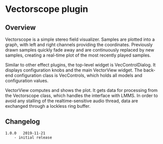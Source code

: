 # Vectorscope plugin

## Overview

Vectorscope is a simple stereo field visualizer. Samples are plotted into a graph, with left and right channels providing the coordinates. Previously drawn samples quickly fade away and are continuously replaced by new samples, creating a real-time plot of the most recently played samples.

Similar to other effect plugins, the top-level widget is VecControlDialog. It displays configuration knobs and the main VectorView widget. The back-end configuration class is VecControls, which holds all models and configuration values.

VectorView computes and shows the plot. It gets data for processing from the Vectorscope class, which handles the interface with LMMS. In order to avoid any stalling of the realtime-sensitive audio thread, data are exchanged through a lockless ring buffer.

## Changelog

	1.0.0	2019-11-21
		- initial release
